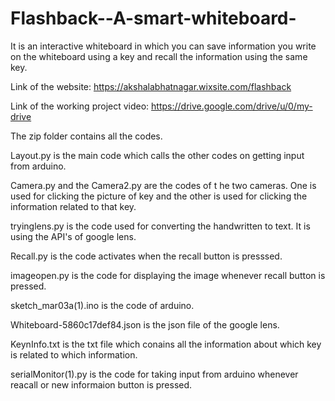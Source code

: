 # Flashback--A-smart-whiteboard-

It is an interactive whiteboard in which you can save information you write on the whiteboard using a key and recall the information using the same key.

Link of the website:  https://akshalabhatnagar.wixsite.com/flashback

Link of the working project video: https://drive.google.com/drive/u/0/my-drive

The zip folder contains all the codes.

Layout.py is the main code which calls the other codes on getting input from arduino.

Camera.py and the Camera2.py are the codes of t he two cameras. One is used for clicking the picture of key and the other is used for clicking the information related to that key.

tryinglens.py is the code used for converting the handwritten to text. It is using the API's of google lens.

Recall.py is the code activates when the recall button is presssed.

imageopen.py is the code for displaying the image whenever recall button is pressed.

sketch_mar03a(1).ino is the code of arduino.

Whiteboard-5860c17def84.json is the json file of the google lens.

KeynInfo.txt is the txt file which conains all the information about which key is related to which information.

serialMonitor(1).py is the code for taking input from arduino whenever reacall or new informaion button is pressed.


